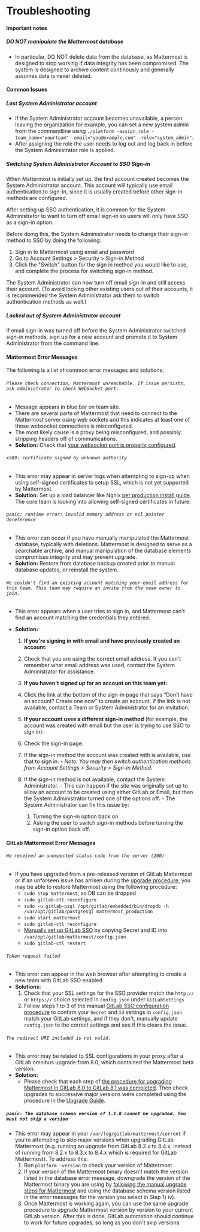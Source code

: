 # Troubleshooting

#### Important notes

##### **DO NOT manipulate the Mattermost database**
  - In particular, DO NOT delete data from the database, as Mattermost is designed to stop working if data integrity has been compromised. The system is designed to archive content continously and generally assumes data is never deleted. 


#### Common Issues 

##### Lost System Administrator account
  - If the System Administrator account becomes unavailable, a person leaving the organization for example, you can set a new system admin from the commandline using `./platform -assign_role -team_name="yourteam" -email="you@example.com" -role="system_admin"`. 
  - After assigning the role the user needs to log out and log back in before the System Administrator role is applied.

##### Switching System Administrator Account to SSO Sign-in

When Mattermost is initially set up, the first account created becomes the System Administrator account. This account will typically use email authentication to sign-in, since it is usually created before other sign-in methods are configured. 

After setting up SSO authentication, it is common for the System Administrator to want to turn off email sign-in so users will only have SSO as a sign-in option. 

Before doing this, the System Administrator needs to change their sign-in method to SSO by doing the following:  
  1. Sign in to Mattermost using email and password
  2. Go to Account Settings > Security > Sign-in Method
  3. Click the "Switch" button for the sign in method you would like to use, and complete the process for switching sign-in method.
  
The System Administrator can now turn off email sign-in and still access their account. (To avoid locking other existing users out of their accounts, it is recommended the System Administrator ask them to switch authentication methods as well.)

##### Locked out of System Administrator account
If email sign-in was turned off before the System Administrator switched sign-in methods, sign up for a new account and promote it to System Administrator from the command line. 

#### Mattermost Error Messages

The following is a list of common error messages and solutions: 

###### `Please check connection, Mattermost unreachable. If issue persists, ask administrator to check WebSocket port.`
- Message appears in blue bar on team site. 
- There are several parts of Mattermost that need to connect to the Mattermost server using web sockets and this indicates at least one of those websocket connections is misconfigured. 
- The most likely cause is a proxy being misconfigured, and possibly stripping headers off of communications.
- **Solution:** Check that [your websocket port is properly configured](http://docs.mattermost.com/install/prod-ubuntu.html#set-up-nginx-server). 


###### `x509: certificate signed by unknown authority` 
  - This error may appear in server logs when attempting to sign-up when using self-signed certificates to setup SSL, which is not yet supported by Mattermost. 
  - **Solution:** Set up a load balancer like Ngnix [per production install guide](http://docs.mattermost.com/install/prod-debian.html#set-up-nginx-with-ssl-recommended). The core team is looking into allowing self-signed certificates in future. 

###### `panic: runtime error: invalid memory address or nil pointer dereference`
 - This error can occur if you have manually manipulated the Mattermost database, typically with deletions. Mattermost is designed to serve as a searchable archive, and manual manipulation of the database elements compromises integrity and may prevent upgrade. 
 - **Solution:** Restore from database backup created prior to manual database updates, or reinstall the system.

###### `We couldn't find an existing account matching your email address for this team. This team may require an invite from the team owner to join.`
- This error appears when a user tries to sign in, and Mattermost can't find an account matching the credentials they entered.
- **Solution:**

  1. **If you're signing in with email and have previously created an account:**
    1. Check that you are using the correct email address. If you can't remember what email address was used, contact the System Administrator for assistance.

  2. **If you haven't signed up for an account on this team yet:**
    1. Click the link at the bottom of the sign-in page that says “Don't have an account? Create one now” to create an account. If the link is not available, contact a Team or System Administrator for an invitation.

  3. **If your account uses a different sign-in method** (for example, the account was created with email but the user is trying to use SSO to sign in):
    1. Check the sign-in page.
    2. If the sign-in method the account was created with is available, use that to sign in. 
      - *Note: You may then switch authentication methods from Account Settings > Security > Sign-in Method.* 
    3. If the sign-in method is not available, contact the System Administrator.
      - This can happen if the site was originally set up to allow an account to be created using either GitLab or Email, but then the System Administrator turned one of the options off.
      - The System Administrator can fix this issue by:
          1. Turning the sign-in option back on.
          2. Asking the user to switch sign-in methods before turning the sign-in option back off.

#### GitLab Mattermost Error Messages
 
###### `We received an unexpected status code from the server (200)`

- If you have upgraded from a pre-released version of GitLab Mattermost or if an unforseen issue has arrisen during the [upgrade procedure](http://docs.mattermost.com/administration/upgrade.html), you may be able to restore Mattermost using the following procedure: 
  - `sudo stop mattermost`, so DB can be dropped 
  - `sudo gitlab-ctl reconfigure`
  - `sudo -u gitlab-psql /opt/gitlab/embedded/bin/dropdb -h /var/opt/gitlab/postgresql mattermost_production`
  - `sudo start mattermost`
  - `sudo gitlab-ctl reconfigure`
  - [Manually set up GitLab SSO](http://docs.mattermost.com/deployment/sso-gitlab.html) by copying Secret and ID into `/var/opt/gitlab/mattermost/config.json` 
  - `sudo gitlab-ctl restart`

###### `Token request failed`
 - This error can appear in the web browser after attempting to create a new team with GitLab SSO enabled
 - **Solutions:** 
   1. Check that your SSL settings for the SSO provider match the `http://` or `https://` choice selected in `config.json` under `GitLabSettings`
   2. Follow steps 1 to 3 of the manual [GitLab SSO configuration procedure](http://docs.mattermost.com/deployment/sso-gitlab.html) to confirm your `Secret` and `Id` settings in `config.json` match your GitLab settings, and if they don't, manually update `config.json` to the correct settings and see if this clears the issue. 

###### `The redirect URI included is not valid.`
  - This error may be related to SSL configurations in your proxy after a GitLab omnibus upgrade from 8.0, which contained the Mattermost beta version.
  - **Solution:** 
    - Please check that each step of [the procedure for upgrading Mattermost in GitLab 8.0 to GitLab 8.1 was completed](http://docs.mattermost.com/integrations/gitlab.html#upgrading-from-gitlab-mattermost-beta). Then check upgrades to successive major versions were completed using the procedure in the [Upgrade Guide](http://docs.mattermost.com/administration/upgrade.html).

##### `panic: The database schema version of 1.1.0 cannot be upgraded. You must not skip a version`
- This error may appear in your `/var/log/gitlab/mattermost/current` if you're attempting to skip major versions when upgrading GitLab Mattermost (e.g. running an upgrade from GitLab 8.2.x to 8.4.x, instead of running from 8.2.x to 8.3.x to 8.4.x which is required for GitLab Mattermost). To address this: 
    1. Run `platform -version` to check your version of Mattermost 
    2. If your version of the Mattermost binary doesn't match the version listed in the database error message, downgrade the version of the Mattermost binary you are using by [following the manual upgrade steps for Mattermost](http://docs.mattermost.com/administration/upgrade.htmle) and using the database schema version listed in the error messages for the version you select in Step 1) iv). 
    3. Once Mattermost is working again, you can use the same upgrade procedure to upgrade Mattermost version by version to your current GitLab version. After this is done, GitLab automation should continue to work for future upgrades, so long as you don't skip versions. 
